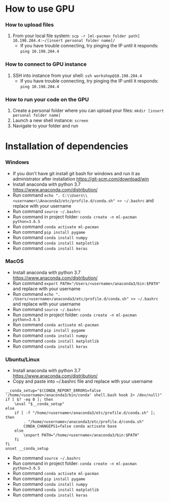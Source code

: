 
# How to use GPU

### How to upload files
1. From your local file system:
`scp -r [ml-pacman folder path] 10.198.204.4:~/[insert personal folder name]/`
    - If you have trouble connecting, try pinging the IP until it responds:
    `ping 10.198.204.4`


### How to connect to GPU instance
1. SSH into instance from your shell: `ssh workshop@10.198.204.4`
    - If you have trouble connecting, try pinging the IP until it responds:
    `ping 10.198.204.4`

### How to run your code on the GPU
1. Create a personal folder where you can upload your files:
`mkdir [insert personal folder name]`
2. Launch a new shell instance: `screen`
3. Navigate to your folder and run

# Installation of dependencies

### Windows
* If you don't have git install git bash for windows and run it as administrator after installation https://git-scm.com/download/win
* Install anaconda with python 3.7 https://www.anaconda.com/distribution/
* Run command ```echo ". C:\\Users\\<username>\\Anaconda3/etc/profile.d/conda.sh" >> ~/.bashrc``` and replace <username> with your username
* Run command ```source ~/.bashrc```
* Run command in project folder: ```conda create -n ml-pacman python=3.6.5```
* Run command ```conda activate ml-pacman```
* Run command ```pip install pygame```
* Run command ```conda install numpy```
* Run command ```conda install matplotlib```
* Run command ```conda install keras```
    
### MacOS
* Install anaconda with python 3.7 https://www.anaconda.com/distribution/
* Run command ```export PATH="/Users/<username>/anaconda3/bin:$PATH"``` and replace <username> with your username
* Run command ```echo ". /Users/<username>/anaconda3/etc/profile.d/conda.sh" >> ~/.bashrc``` and replace <username> with your username
* Run command ```source ~/.bashrc```
* Run command in project folder: ```conda create -n ml-pacman python=3.6.5```
* Run command ```conda activate ml-pacman```
* Run command ```pip install pygame```
* Run command ```conda install numpy```
* Run command ```conda install matplotlib```
* Run command ```conda install keras```

### Ubuntu/Linux
* Install anaconda with python 3.7 https://www.anaconda.com/distribution/
* Copy and paste into ~/.bashrc file and replace <username> with your username 
```
__conda_setup="$(CONDA_REPORT_ERRORS=false '/home/<username>/anaconda3/bin/conda' shell.bash hook 2> /dev/null)"
if [ $? -eq 0 ]; then
    \eval "$__conda_setup"
else
    if [ -f "/home/<username>/anaconda3/etc/profile.d/conda.sh" ]; then
        . "/home/<username>/anaconda3/etc/profile.d/conda.sh"
        CONDA_CHANGEPS1=false conda activate base
    else
        \export PATH="/home/<username>/anaconda3/bin:$PATH"
    fi
fi
unset __conda_setup
```
* Run command ```source ~/.bashrc```
* Run command in project folder: ```conda create -n ml-pacman python=3.6.5```
* Run command ```conda activate ml-pacman```
* Run command ```pip install pygame```
* Run command ```conda install numpy```
* Run command ```conda install matplotlib```
* Run command ```conda install keras```
